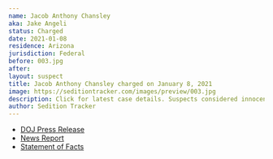 ```yaml
---
name: Jacob Anthony Chansley
aka: Jake Angeli
status: Charged
date: 2021-01-08
residence: Arizona
jurisdiction: Federal
before: 003.jpg
after:
layout: suspect
title: Jacob Anthony Chansley charged on January 8, 2021
image: https://seditiontracker.com/images/preview/003.jpg
description: Click for latest case details. Suspects considered innocent until proven guilty.
author: Sedition Tracker
---
```


- [DOJ Press Release](https://www.justice.gov/usao-dc/pr/three-men-charged-connection-events-us-capitol)
- [News Report](https://www.azcentral.com/story/news/local/arizona-breaking/2021/01/11/jake-angeli-arizona-seen-us-capitol-raid-fur-hat-horns-federal-court-hearing/6625619002/)
- [Statement of Facts](https://extremism.gwu.edu/sites/g/files/zaxdzs2191/f/Jacob%20Anthony%20Chansley%20Statement%20of%20Facts.pdf)
